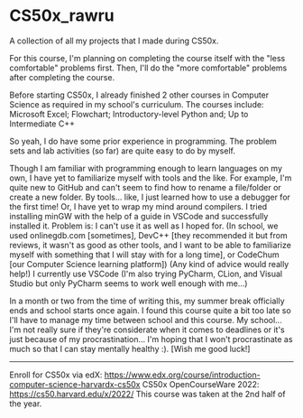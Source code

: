 # CS50x_rawru
A collection of all my projects that I made during CS50x.

For this course, I'm planning on completing the course itself with the "less comfortable" problems first.
Then, I'll do the "more comfortable" problems after completing the course.

Before starting CS50x, I already finished 2 other courses in Computer Science as required in my school's curriculum.
The courses include:
  Microsoft Excel;
  Flowchart;
  Introductory-level Python and;
  Up to Intermediate C++

So yeah, I do have some prior experience in programming. The problem sets and lab activities (so far) are quite easy to do by myself.

Though I am familiar with programming enough to learn languages on my own, I have yet to familiarize myself with tools and the like.
For example, I'm quite new to GitHub and can't seem to find how to rename a file/folder or create a new folder.
By tools... like, I just learned how to use a debugger for the first time!
Or, I have yet to wrap my mind around compilers. 
I tried installing minGW with the help of a guide in VSCode and successfully installed it. Problem is: I can't use it as well as I hoped for.
(In school, we used onlinegdb.com [sometimes], DevC++ [they recommended it but from reviews, it wasn't as good as other tools,
and I want to be able to familiarize myself with something that I will stay with for a long time], or CodeChum [our Computer Science learning platform])
(Any kind of advice would really help!)
I currently use VSCode (I'm also trying PyCharm, CLion, and Visual Studio but only PyCharm seems to work well enough with me...)

In a month or two from the time of writing this, my summer break officially ends and school starts once again.
I found this course quite a bit too late so I'll have to manage my time between school and this course.
My school... I'm not really sure if they're considerate when it comes to deadlines or it's just because of my procrastination...
I'm hoping that I won't procrastinate as much so that I can stay mentally healthy :). [Wish me good luck!]

---
Enroll for CS50x via edX: https://www.edx.org/course/introduction-computer-science-harvardx-cs50x
CS50x OpenCourseWare 2022: https://cs50.harvard.edu/x/2022/
This course was taken at the 2nd half of the year.

